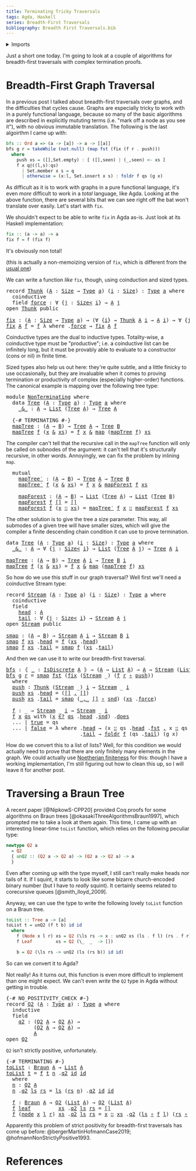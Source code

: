 ```yaml
---
title: Terminating Tricky Traversals
tags: Agda, Haskell
series: Breadth-First Traversals
bibliography: Breadth First Traversals.bib
---
```


<details>
<summary>
Imports
</summary>


<pre class="Agda"><a id="192" class="Symbol">{-#</a> <a id="196" class="Keyword">OPTIONS</a> <a id="204" class="Pragma">--cubical</a> <a id="214" class="Pragma">--sized-types</a> <a id="228" class="Symbol">#-}</a>

<a id="233" class="Keyword">module</a> <a id="240" href="" class="Module">Post</a> <a id="245" class="Keyword">where</a>

<a id="252" class="Keyword">open</a> <a id="257" class="Keyword">import</a> <a id="264" href="../code/terminating-tricky-traversals/Post.Prelude.html" class="Module">../code/terminating-tricky-traversals/Post.Prelude</a>
</pre>
</details>


Just a short one today.
I'm going to look at a couple of algorithms for breadth-first traversals with
complex termination proofs.

# Breadth-First Graph Traversal

In a previous post I talked about breadth-first traversals over graphs, and the
difficulties that cycles cause.
Graphs are especially tricky to work with in a purely functional language,
because so many of the basic algorithms are described in explicitly mututing
terms (i.e. "mark off a node as you see it"), with no obvious immutable
translation.
The following is the last algoirthm I came up with:

```haskell
bfs :: Ord a => (a -> [a]) -> a -> [[a]]
bfs g r = takeWhile (not.null) (map fst (fix (f r . push)))
  where
    push xs = ([],Set.empty) : [ ([],seen) | (_,seen) <- xs ]
    f x q@((l,s):qs)
      | Set.member x s = q
      | otherwise = (x:l, Set.insert x s) : foldr f qs (g x)
```

As difficult as it is to work with graphs in a pure functional language, it's
even *more* difficult to work in a *total* language, like Agda.
Looking at the above function, there are several bits that we can see right off
the bat won't translate over easily.
Let's start with `fix`.

We shouldn't expect to be able to write `fix` in Agda as-is.
Just look at its Haskell implementation:

```haskell
fix :: (a -> a) -> a
fix f = f (fix f)
```

It's obviously non total!

(this is actually a non-memoizing version of `fix`, which is different from the
[usual
one](https://stackoverflow.com/questions/37366222/why-is-this-version-of-fix-more-efficient-in-haskell/37366374))

We can write a function *like* `fix`, though, using coinduction and sized types.

<pre class="Agda"><a id="1890" class="Keyword">record</a> <a id="Thunk"></a><a id="1897" href="#1897" class="Record">Thunk</a> <a id="1903" class="Symbol">(</a><a id="1904" href="#1904" class="Bound">A</a> <a id="1906" class="Symbol">:</a> <a id="1908" href="../code/terminating-tricky-traversals/Agda.Builtin.Size.html#179" class="Postulate">Size</a> <a id="1913" class="Symbol">→</a> <a id="1915" href="../code/terminating-tricky-traversals/Cubical.Core.Primitives.html#957" class="Function">Type</a> <a id="1920" href="../code/terminating-tricky-traversals/Post.Prelude.html#221" class="Generalizable">a</a><a id="1921" class="Symbol">)</a> <a id="1923" class="Symbol">(</a><a id="1924" href="#1924" class="Bound">i</a> <a id="1926" class="Symbol">:</a> <a id="1928" href="../code/terminating-tricky-traversals/Agda.Builtin.Size.html#179" class="Postulate">Size</a><a id="1932" class="Symbol">)</a> <a id="1934" class="Symbol">:</a> <a id="1936" href="../code/terminating-tricky-traversals/Cubical.Core.Primitives.html#957" class="Function">Type</a> <a id="1941" href="#1920" class="Bound">a</a> <a id="1943" class="Keyword">where</a>
  <a id="1951" class="Keyword">coinductive</a>
  <a id="1965" class="Keyword">field</a> <a id="Thunk.force"></a><a id="1971" href="#1971" class="Field">force</a> <a id="1977" class="Symbol">:</a> <a id="1979" class="Symbol">∀</a> <a id="1981" class="Symbol">{</a><a id="1982" href="#1982" class="Bound">j</a> <a id="1984" class="Symbol">:</a> <a id="1986" href="../code/terminating-tricky-traversals/Agda.Builtin.Size.html#211" class="Postulate Operator">Size&lt;</a> <a id="1992" href="#1924" class="Bound">i</a><a id="1993" class="Symbol">}</a> <a id="1995" class="Symbol">→</a> <a id="1997" href="#1904" class="Bound">A</a> <a id="1999" href="#1982" class="Bound">j</a>
<a id="2001" class="Keyword">open</a> <a id="2006" href="#1897" class="Module">Thunk</a> <a id="2012" class="Keyword">public</a>

<a id="fix"></a><a id="2020" href="#2020" class="Function">fix</a> <a id="2024" class="Symbol">:</a> <a id="2026" class="Symbol">(</a><a id="2027" href="#2027" class="Bound">A</a> <a id="2029" class="Symbol">:</a> <a id="2031" href="../code/terminating-tricky-traversals/Agda.Builtin.Size.html#179" class="Postulate">Size</a> <a id="2036" class="Symbol">→</a> <a id="2038" href="../code/terminating-tricky-traversals/Cubical.Core.Primitives.html#957" class="Function">Type</a> <a id="2043" href="../code/terminating-tricky-traversals/Post.Prelude.html#221" class="Generalizable">a</a><a id="2044" class="Symbol">)</a> <a id="2046" class="Symbol">→</a> <a id="2048" class="Symbol">(∀</a> <a id="2051" class="Symbol">{</a><a id="2052" href="#2052" class="Bound">i</a><a id="2053" class="Symbol">}</a> <a id="2055" class="Symbol">→</a> <a id="2057" href="#1897" class="Record">Thunk</a> <a id="2063" href="#2027" class="Bound">A</a> <a id="2065" href="#2052" class="Bound">i</a> <a id="2067" class="Symbol">→</a> <a id="2069" href="#2027" class="Bound">A</a> <a id="2071" href="#2052" class="Bound">i</a><a id="2072" class="Symbol">)</a> <a id="2074" class="Symbol">→</a> <a id="2076" class="Symbol">∀</a> <a id="2078" class="Symbol">{</a><a id="2079" href="#2079" class="Bound">j</a><a id="2080" class="Symbol">}</a> <a id="2082" class="Symbol">→</a> <a id="2084" href="#2027" class="Bound">A</a> <a id="2086" href="#2079" class="Bound">j</a>
<a id="2088" href="#2020" class="Function">fix</a> <a id="2092" href="#2092" class="Bound">A</a> <a id="2094" href="#2094" class="Bound">f</a> <a id="2096" class="Symbol">=</a> <a id="2098" href="#2094" class="Bound">f</a> <a id="2100" class="Symbol">λ</a> <a id="2102" class="Keyword">where</a> <a id="2108" class="Symbol">.</a><a id="2109" href="#1971" class="Field">force</a> <a id="2115" class="Symbol">→</a> <a id="2117" href="#2020" class="Function">fix</a> <a id="2121" href="#2092" class="Bound">A</a> <a id="2123" href="#2094" class="Bound">f</a>
</pre>
Coinductive types are the dual to inductive types.
Totality-wise, a coinductive type must be "productive"; i.e. a coinductive list
can be infinitely long, but it must be provably able to evaluate to a
constructor (cons or nil) in finite time.

Sized types also help us out here: they're quite subtle, and a little finicky to
use occasionally, but they are invaluable when it comes to proving termination
or productivity of complex (especially higher-order) functions.
The canonical example is mapping over the following tree type:

<pre class="Agda"><a id="2670" class="Keyword">module</a> <a id="NonTerminating"></a><a id="2677" href="#2677" class="Module">NonTerminating</a> <a id="2692" class="Keyword">where</a>
  <a id="2700" class="Keyword">data</a> <a id="NonTerminating.Tree"></a><a id="2705" href="#2705" class="Datatype">Tree</a> <a id="2710" class="Symbol">(</a><a id="2711" href="#2711" class="Bound">A</a> <a id="2713" class="Symbol">:</a> <a id="2715" href="../code/terminating-tricky-traversals/Cubical.Core.Primitives.html#957" class="Function">Type</a> <a id="2720" href="../code/terminating-tricky-traversals/Post.Prelude.html#221" class="Generalizable">a</a><a id="2721" class="Symbol">)</a> <a id="2723" class="Symbol">:</a> <a id="2725" href="../code/terminating-tricky-traversals/Cubical.Core.Primitives.html#957" class="Function">Type</a> <a id="2730" href="#2720" class="Bound">a</a> <a id="2732" class="Keyword">where</a>
    <a id="NonTerminating.Tree._&amp;_"></a><a id="2742" href="#2742" class="InductiveConstructor Operator">_&amp;_</a> <a id="2746" class="Symbol">:</a> <a id="2748" href="#2711" class="Bound">A</a> <a id="2750" class="Symbol">→</a> <a id="2752" href="../code/terminating-tricky-traversals/Post.Prelude.html#507" class="Datatype">List</a> <a id="2757" class="Symbol">(</a><a id="2758" href="#2705" class="Datatype">Tree</a> <a id="2763" href="#2711" class="Bound">A</a><a id="2764" class="Symbol">)</a> <a id="2766" class="Symbol">→</a> <a id="2768" href="#2705" class="Datatype">Tree</a> <a id="2773" href="#2711" class="Bound">A</a>

  <a id="2778" class="Symbol">{-#</a> <a id="2782" class="Keyword">TERMINATING</a> <a id="2794" class="Symbol">#-}</a>
  <a id="NonTerminating.mapTree"></a><a id="2800" href="#2800" class="Function">mapTree</a> <a id="2808" class="Symbol">:</a> <a id="2810" class="Symbol">(</a><a id="2811" href="../code/terminating-tricky-traversals/Post.Prelude.html#237" class="Generalizable">A</a> <a id="2813" class="Symbol">→</a> <a id="2815" href="../code/terminating-tricky-traversals/Post.Prelude.html#250" class="Generalizable">B</a><a id="2816" class="Symbol">)</a> <a id="2818" class="Symbol">→</a> <a id="2820" href="#2705" class="Datatype">Tree</a> <a id="2825" href="../code/terminating-tricky-traversals/Post.Prelude.html#237" class="Generalizable">A</a> <a id="2827" class="Symbol">→</a> <a id="2829" href="#2705" class="Datatype">Tree</a> <a id="2834" href="../code/terminating-tricky-traversals/Post.Prelude.html#250" class="Generalizable">B</a>
  <a id="2838" href="#2800" class="Function">mapTree</a> <a id="2846" href="#2846" class="Bound">f</a> <a id="2848" class="Symbol">(</a><a id="2849" href="#2849" class="Bound">x</a> <a id="2851" href="#2742" class="InductiveConstructor Operator">&amp;</a> <a id="2853" href="#2853" class="Bound">xs</a><a id="2855" class="Symbol">)</a> <a id="2857" class="Symbol">=</a> <a id="2859" href="#2846" class="Bound">f</a> <a id="2861" href="#2849" class="Bound">x</a> <a id="2863" href="#2742" class="InductiveConstructor Operator">&amp;</a> <a id="2865" href="../code/terminating-tricky-traversals/Post.Prelude.html#678" class="Function">map</a> <a id="2869" class="Symbol">(</a><a id="2870" href="#2800" class="Function">mapTree</a> <a id="2878" href="#2846" class="Bound">f</a><a id="2879" class="Symbol">)</a> <a id="2881" href="#2853" class="Bound">xs</a>
</pre>
The compiler can't tell that the recursive call in the `mapTree` function will
only be called on subnodes of the argument: it can't tell that it's structurally
recursive, in other words.
Annoyingly, we can fix the problem by inlining `map`.

<pre class="Agda">  <a id="3141" class="Keyword">mutual</a>
    <a id="NonTerminating.mapTree′"></a><a id="3152" href="#3152" class="Function">mapTree′</a> <a id="3161" class="Symbol">:</a> <a id="3163" class="Symbol">(</a><a id="3164" href="../code/terminating-tricky-traversals/Post.Prelude.html#237" class="Generalizable">A</a> <a id="3166" class="Symbol">→</a> <a id="3168" href="../code/terminating-tricky-traversals/Post.Prelude.html#250" class="Generalizable">B</a><a id="3169" class="Symbol">)</a> <a id="3171" class="Symbol">→</a> <a id="3173" href="#2705" class="Datatype">Tree</a> <a id="3178" href="../code/terminating-tricky-traversals/Post.Prelude.html#237" class="Generalizable">A</a> <a id="3180" class="Symbol">→</a> <a id="3182" href="#2705" class="Datatype">Tree</a> <a id="3187" href="../code/terminating-tricky-traversals/Post.Prelude.html#250" class="Generalizable">B</a>
    <a id="3193" href="#3152" class="Function">mapTree′</a> <a id="3202" href="#3202" class="Bound">f</a> <a id="3204" class="Symbol">(</a><a id="3205" href="#3205" class="Bound">x</a> <a id="3207" href="#2742" class="InductiveConstructor Operator">&amp;</a> <a id="3209" href="#3209" class="Bound">xs</a><a id="3211" class="Symbol">)</a> <a id="3213" class="Symbol">=</a> <a id="3215" href="#3202" class="Bound">f</a> <a id="3217" href="#3205" class="Bound">x</a> <a id="3219" href="#2742" class="InductiveConstructor Operator">&amp;</a> <a id="3221" href="#3241" class="Function">mapForest</a> <a id="3231" href="#3202" class="Bound">f</a> <a id="3233" href="#3209" class="Bound">xs</a>

    <a id="NonTerminating.mapForest"></a><a id="3241" href="#3241" class="Function">mapForest</a> <a id="3251" class="Symbol">:</a> <a id="3253" class="Symbol">(</a><a id="3254" href="../code/terminating-tricky-traversals/Post.Prelude.html#237" class="Generalizable">A</a> <a id="3256" class="Symbol">→</a> <a id="3258" href="../code/terminating-tricky-traversals/Post.Prelude.html#250" class="Generalizable">B</a><a id="3259" class="Symbol">)</a> <a id="3261" class="Symbol">→</a> <a id="3263" href="../code/terminating-tricky-traversals/Post.Prelude.html#507" class="Datatype">List</a> <a id="3268" class="Symbol">(</a><a id="3269" href="#2705" class="Datatype">Tree</a> <a id="3274" href="../code/terminating-tricky-traversals/Post.Prelude.html#237" class="Generalizable">A</a><a id="3275" class="Symbol">)</a> <a id="3277" class="Symbol">→</a> <a id="3279" href="../code/terminating-tricky-traversals/Post.Prelude.html#507" class="Datatype">List</a> <a id="3284" class="Symbol">(</a><a id="3285" href="#2705" class="Datatype">Tree</a> <a id="3290" href="../code/terminating-tricky-traversals/Post.Prelude.html#250" class="Generalizable">B</a><a id="3291" class="Symbol">)</a>
    <a id="3297" href="#3241" class="Function">mapForest</a> <a id="3307" href="#3307" class="Bound">f</a> <a id="3309" href="../code/terminating-tricky-traversals/Post.Prelude.html#542" class="InductiveConstructor">[]</a> <a id="3312" class="Symbol">=</a> <a id="3314" href="../code/terminating-tricky-traversals/Post.Prelude.html#542" class="InductiveConstructor">[]</a>
    <a id="3321" href="#3241" class="Function">mapForest</a> <a id="3331" href="#3331" class="Bound">f</a> <a id="3333" class="Symbol">(</a><a id="3334" href="#3334" class="Bound">x</a> <a id="3336" href="../code/terminating-tricky-traversals/Post.Prelude.html#556" class="InductiveConstructor Operator">∷</a> <a id="3338" href="#3338" class="Bound">xs</a><a id="3340" class="Symbol">)</a> <a id="3342" class="Symbol">=</a> <a id="3344" href="#3152" class="Function">mapTree′</a> <a id="3353" href="#3331" class="Bound">f</a> <a id="3355" href="#3334" class="Bound">x</a> <a id="3357" href="../code/terminating-tricky-traversals/Post.Prelude.html#556" class="InductiveConstructor Operator">∷</a> <a id="3359" href="#3241" class="Function">mapForest</a> <a id="3369" href="#3331" class="Bound">f</a> <a id="3371" href="#3338" class="Bound">xs</a>
</pre>
The other solution is to give the tree a size parameter.
This way, all submodes of a given tree will have smaller sizes, which will give
the compiler a finite descending chain condition it can use to prove termination.

<pre class="Agda"><a id="3606" class="Keyword">data</a> <a id="Tree"></a><a id="3611" href="#3611" class="Datatype">Tree</a> <a id="3616" class="Symbol">(</a><a id="3617" href="#3617" class="Bound">A</a> <a id="3619" class="Symbol">:</a> <a id="3621" href="../code/terminating-tricky-traversals/Cubical.Core.Primitives.html#957" class="Function">Type</a> <a id="3626" href="../code/terminating-tricky-traversals/Post.Prelude.html#221" class="Generalizable">a</a><a id="3627" class="Symbol">)</a> <a id="3629" class="Symbol">(</a><a id="3630" href="#3630" class="Bound">i</a> <a id="3632" class="Symbol">:</a> <a id="3634" href="../code/terminating-tricky-traversals/Agda.Builtin.Size.html#179" class="Postulate">Size</a><a id="3638" class="Symbol">)</a> <a id="3640" class="Symbol">:</a> <a id="3642" href="../code/terminating-tricky-traversals/Cubical.Core.Primitives.html#957" class="Function">Type</a> <a id="3647" href="#3626" class="Bound">a</a> <a id="3649" class="Keyword">where</a>
  <a id="Tree._&amp;_"></a><a id="3657" href="#3657" class="InductiveConstructor Operator">_&amp;_</a> <a id="3661" class="Symbol">:</a> <a id="3663" href="#3617" class="Bound">A</a> <a id="3665" class="Symbol">→</a> <a id="3667" class="Symbol">∀</a> <a id="3669" class="Symbol">{</a><a id="3670" href="#3670" class="Bound">j</a> <a id="3672" class="Symbol">:</a> <a id="3674" href="../code/terminating-tricky-traversals/Agda.Builtin.Size.html#211" class="Postulate Operator">Size&lt;</a> <a id="3680" href="#3630" class="Bound">i</a><a id="3681" class="Symbol">}</a> <a id="3683" class="Symbol">→</a> <a id="3685" href="../code/terminating-tricky-traversals/Post.Prelude.html#507" class="Datatype">List</a> <a id="3690" class="Symbol">(</a><a id="3691" href="#3611" class="Datatype">Tree</a> <a id="3696" href="#3617" class="Bound">A</a> <a id="3698" href="#3670" class="Bound">j</a><a id="3699" class="Symbol">)</a> <a id="3701" class="Symbol">→</a> <a id="3703" href="#3611" class="Datatype">Tree</a> <a id="3708" href="#3617" class="Bound">A</a> <a id="3710" href="#3630" class="Bound">i</a>

<a id="mapTree"></a><a id="3713" href="#3713" class="Function">mapTree</a> <a id="3721" class="Symbol">:</a> <a id="3723" class="Symbol">(</a><a id="3724" href="../code/terminating-tricky-traversals/Post.Prelude.html#237" class="Generalizable">A</a> <a id="3726" class="Symbol">→</a> <a id="3728" href="../code/terminating-tricky-traversals/Post.Prelude.html#250" class="Generalizable">B</a><a id="3729" class="Symbol">)</a> <a id="3731" class="Symbol">→</a> <a id="3733" href="#3611" class="Datatype">Tree</a> <a id="3738" href="../code/terminating-tricky-traversals/Post.Prelude.html#237" class="Generalizable">A</a> <a id="3740" href="../code/terminating-tricky-traversals/Post.Prelude.html#276" class="Generalizable">i</a> <a id="3742" class="Symbol">→</a> <a id="3744" href="#3611" class="Datatype">Tree</a> <a id="3749" href="../code/terminating-tricky-traversals/Post.Prelude.html#250" class="Generalizable">B</a> <a id="3751" href="../code/terminating-tricky-traversals/Post.Prelude.html#276" class="Generalizable">i</a>
<a id="3753" href="#3713" class="Function">mapTree</a> <a id="3761" href="#3761" class="Bound">f</a> <a id="3763" class="Symbol">(</a><a id="3764" href="#3764" class="Bound">x</a> <a id="3766" href="#3657" class="InductiveConstructor Operator">&amp;</a> <a id="3768" href="#3768" class="Bound">xs</a><a id="3770" class="Symbol">)</a> <a id="3772" class="Symbol">=</a> <a id="3774" href="#3761" class="Bound">f</a> <a id="3776" href="#3764" class="Bound">x</a> <a id="3778" href="#3657" class="InductiveConstructor Operator">&amp;</a> <a id="3780" href="../code/terminating-tricky-traversals/Post.Prelude.html#678" class="Function">map</a> <a id="3784" class="Symbol">(</a><a id="3785" href="#3713" class="Function">mapTree</a> <a id="3793" href="#3761" class="Bound">f</a><a id="3794" class="Symbol">)</a> <a id="3796" href="#3768" class="Bound">xs</a>
</pre>
So how do we use this stuff in our graph traversal?
Well first we'll need a coinductive Stream type:

<pre class="Agda"><a id="3914" class="Keyword">record</a> <a id="Stream"></a><a id="3921" href="#3921" class="Record">Stream</a> <a id="3928" class="Symbol">(</a><a id="3929" href="#3929" class="Bound">A</a> <a id="3931" class="Symbol">:</a> <a id="3933" href="../code/terminating-tricky-traversals/Cubical.Core.Primitives.html#957" class="Function">Type</a> <a id="3938" href="../code/terminating-tricky-traversals/Post.Prelude.html#221" class="Generalizable">a</a><a id="3939" class="Symbol">)</a> <a id="3941" class="Symbol">(</a><a id="3942" href="#3942" class="Bound">i</a> <a id="3944" class="Symbol">:</a> <a id="3946" href="../code/terminating-tricky-traversals/Agda.Builtin.Size.html#179" class="Postulate">Size</a><a id="3950" class="Symbol">)</a> <a id="3952" class="Symbol">:</a> <a id="3954" href="../code/terminating-tricky-traversals/Cubical.Core.Primitives.html#957" class="Function">Type</a> <a id="3959" href="#3938" class="Bound">a</a> <a id="3961" class="Keyword">where</a>
  <a id="3969" class="Keyword">coinductive</a>
  <a id="3983" class="Keyword">field</a>
    <a id="Stream.head"></a><a id="3993" href="#3993" class="Field">head</a> <a id="3998" class="Symbol">:</a> <a id="4000" href="#3929" class="Bound">A</a>
    <a id="Stream.tail"></a><a id="4006" href="#4006" class="Field">tail</a> <a id="4011" class="Symbol">:</a> <a id="4013" class="Symbol">∀</a> <a id="4015" class="Symbol">{</a><a id="4016" href="#4016" class="Bound">j</a> <a id="4018" class="Symbol">:</a> <a id="4020" href="../code/terminating-tricky-traversals/Agda.Builtin.Size.html#211" class="Postulate Operator">Size&lt;</a> <a id="4026" href="#3942" class="Bound">i</a><a id="4027" class="Symbol">}</a> <a id="4029" class="Symbol">→</a> <a id="4031" href="#3921" class="Record">Stream</a> <a id="4038" href="#3929" class="Bound">A</a> <a id="4040" href="#4016" class="Bound">j</a>
<a id="4042" class="Keyword">open</a> <a id="4047" href="#3921" class="Module">Stream</a> <a id="4054" class="Keyword">public</a>

<a id="smap"></a><a id="4062" href="#4062" class="Function">smap</a> <a id="4067" class="Symbol">:</a> <a id="4069" class="Symbol">(</a><a id="4070" href="../code/terminating-tricky-traversals/Post.Prelude.html#237" class="Generalizable">A</a> <a id="4072" class="Symbol">→</a> <a id="4074" href="../code/terminating-tricky-traversals/Post.Prelude.html#250" class="Generalizable">B</a><a id="4075" class="Symbol">)</a> <a id="4077" class="Symbol">→</a> <a id="4079" href="#3921" class="Record">Stream</a> <a id="4086" href="../code/terminating-tricky-traversals/Post.Prelude.html#237" class="Generalizable">A</a> <a id="4088" href="../code/terminating-tricky-traversals/Post.Prelude.html#276" class="Generalizable">i</a> <a id="4090" class="Symbol">→</a> <a id="4092" href="#3921" class="Record">Stream</a> <a id="4099" href="../code/terminating-tricky-traversals/Post.Prelude.html#250" class="Generalizable">B</a> <a id="4101" href="../code/terminating-tricky-traversals/Post.Prelude.html#276" class="Generalizable">i</a>
<a id="4103" href="#4062" class="Function">smap</a> <a id="4108" href="#4108" class="Bound">f</a> <a id="4110" href="#4110" class="Bound">xs</a> <a id="4113" class="Symbol">.</a><a id="4114" href="#3993" class="Field">head</a> <a id="4119" class="Symbol">=</a> <a id="4121" href="#4108" class="Bound">f</a> <a id="4123" class="Symbol">(</a><a id="4124" href="#4110" class="Bound">xs</a> <a id="4127" class="Symbol">.</a><a id="4128" href="#3993" class="Field">head</a><a id="4132" class="Symbol">)</a>
<a id="4134" href="#4062" class="Function">smap</a> <a id="4139" href="#4139" class="Bound">f</a> <a id="4141" href="#4141" class="Bound">xs</a> <a id="4144" class="Symbol">.</a><a id="4145" href="#4006" class="Field">tail</a> <a id="4150" class="Symbol">=</a> <a id="4152" href="#4062" class="Function">smap</a> <a id="4157" href="#4139" class="Bound">f</a> <a id="4159" class="Symbol">(</a><a id="4160" href="#4141" class="Bound">xs</a> <a id="4163" class="Symbol">.</a><a id="4164" href="#4006" class="Field">tail</a><a id="4168" class="Symbol">)</a>
</pre>
And then we can use it to write our breadth-first traversal.

<pre class="Agda"><a id="bfs"></a><a id="4245" href="#4245" class="Function">bfs</a> <a id="4249" class="Symbol">:</a> <a id="4251" class="Symbol">⦃</a> <a id="4253" href="#4253" class="Bound">_</a> <a id="4255" class="Symbol">:</a> <a id="4257" href="../code/terminating-tricky-traversals/Post.Prelude.html#2916" class="Record">IsDiscrete</a> <a id="4268" href="../code/terminating-tricky-traversals/Post.Prelude.html#237" class="Generalizable">A</a> <a id="4270" class="Symbol">⦄</a> <a id="4272" class="Symbol">→</a> <a id="4274" class="Symbol">(</a><a id="4275" href="../code/terminating-tricky-traversals/Post.Prelude.html#237" class="Generalizable">A</a> <a id="4277" class="Symbol">→</a> <a id="4279" href="../code/terminating-tricky-traversals/Post.Prelude.html#507" class="Datatype">List</a> <a id="4284" href="../code/terminating-tricky-traversals/Post.Prelude.html#237" class="Generalizable">A</a><a id="4285" class="Symbol">)</a> <a id="4287" class="Symbol">→</a> <a id="4289" href="../code/terminating-tricky-traversals/Post.Prelude.html#237" class="Generalizable">A</a> <a id="4291" class="Symbol">→</a> <a id="4293" href="#3921" class="Record">Stream</a> <a id="4300" class="Symbol">(</a><a id="4301" href="../code/terminating-tricky-traversals/Post.Prelude.html#507" class="Datatype">List</a> <a id="4306" href="../code/terminating-tricky-traversals/Post.Prelude.html#237" class="Generalizable">A</a><a id="4307" class="Symbol">)</a> <a id="4309" href="../code/terminating-tricky-traversals/Post.Prelude.html#276" class="Generalizable">i</a>
<a id="4311" href="#4245" class="Function">bfs</a> <a id="4315" href="#4315" class="Bound">g</a> <a id="4317" href="#4317" class="Bound">r</a> <a id="4319" class="Symbol">=</a> <a id="4321" href="#4062" class="Function">smap</a> <a id="4326" href="../code/terminating-tricky-traversals/Agda.Builtin.Sigma.html#225" class="Field">fst</a> <a id="4330" class="Symbol">(</a><a id="4331" href="#2020" class="Function">fix</a> <a id="4335" class="Symbol">(</a><a id="4336" href="#3921" class="Record">Stream</a> <a id="4343" class="Symbol">_)</a> <a id="4346" class="Symbol">(</a><a id="4347" href="#4490" class="Function">f</a> <a id="4349" href="#4317" class="Bound">r</a> <a id="4351" href="../code/terminating-tricky-traversals/Post.Prelude.html#434" class="Function Operator">∘</a> <a id="4353" href="#4370" class="Function">push</a><a id="4357" class="Symbol">))</a>
  <a id="4362" class="Keyword">where</a>
  <a id="4370" href="#4370" class="Function">push</a> <a id="4375" class="Symbol">:</a> <a id="4377" href="#1897" class="Record">Thunk</a> <a id="4383" class="Symbol">(</a><a id="4384" href="#3921" class="Record">Stream</a> <a id="4391" class="Symbol">_)</a> <a id="4394" href="../code/terminating-tricky-traversals/Post.Prelude.html#276" class="Generalizable">i</a> <a id="4396" class="Symbol">→</a> <a id="4398" href="#3921" class="Record">Stream</a> <a id="4405" class="Symbol">_</a> <a id="4407" href="../code/terminating-tricky-traversals/Post.Prelude.html#276" class="Generalizable">i</a>
  <a id="4411" href="#4370" class="Function">push</a> <a id="4416" href="#4416" class="Bound">xs</a> <a id="4419" class="Symbol">.</a><a id="4420" href="#3993" class="Field">head</a> <a id="4425" class="Symbol">=</a> <a id="4427" class="Symbol">(</a><a id="4428" href="../code/terminating-tricky-traversals/Post.Prelude.html#542" class="InductiveConstructor">[]</a> <a id="4431" href="../code/terminating-tricky-traversals/Agda.Builtin.Sigma.html#209" class="InductiveConstructor Operator">,</a> <a id="4433" href="../code/terminating-tricky-traversals/Post.Prelude.html#542" class="InductiveConstructor">[]</a><a id="4435" class="Symbol">)</a>
  <a id="4439" href="#4370" class="Function">push</a> <a id="4444" href="#4444" class="Bound">xs</a> <a id="4447" class="Symbol">.</a><a id="4448" href="#4006" class="Field">tail</a> <a id="4453" class="Symbol">=</a> <a id="4455" href="#4062" class="Function">smap</a> <a id="4460" class="Symbol">(</a><a id="4461" href="../code/terminating-tricky-traversals/Agda.Builtin.Sigma.html#209" class="InductiveConstructor Operator">_,_</a> <a id="4465" href="../code/terminating-tricky-traversals/Post.Prelude.html#542" class="InductiveConstructor">[]</a> <a id="4468" href="../code/terminating-tricky-traversals/Post.Prelude.html#434" class="Function Operator">∘</a> <a id="4470" href="../code/terminating-tricky-traversals/Agda.Builtin.Sigma.html#237" class="Field">snd</a><a id="4473" class="Symbol">)</a> <a id="4475" class="Symbol">(</a><a id="4476" href="#4444" class="Bound">xs</a> <a id="4479" class="Symbol">.</a><a id="4480" href="#1971" class="Field">force</a><a id="4485" class="Symbol">)</a>

  <a id="4490" href="#4490" class="Function">f</a> <a id="4492" class="Symbol">:</a> <a id="4494" class="Symbol">_</a> <a id="4496" class="Symbol">→</a> <a id="4498" href="#3921" class="Record">Stream</a> <a id="4505" class="Symbol">_</a> <a id="4507" href="../code/terminating-tricky-traversals/Post.Prelude.html#276" class="Generalizable">i</a> <a id="4509" class="Symbol">→</a> <a id="4511" href="#3921" class="Record">Stream</a> <a id="4518" class="Symbol">_</a> <a id="4520" href="../code/terminating-tricky-traversals/Post.Prelude.html#276" class="Generalizable">i</a>
  <a id="4524" href="#4490" class="Function">f</a> <a id="4526" href="#4526" class="Bound">x</a> <a id="4528" href="#4528" class="Bound">qs</a> <a id="4531" class="Keyword">with</a> <a id="4536" class="Symbol">(</a><a id="4537" href="#4526" class="Bound">x</a> <a id="4539" href="../code/terminating-tricky-traversals/Post.Prelude.html#3012" class="Function Operator">∈?</a> <a id="4542" href="#4528" class="Bound">qs</a> <a id="4545" class="Symbol">.</a><a id="4546" href="#3993" class="Field">head</a> <a id="4551" class="Symbol">.</a><a id="4552" href="../code/terminating-tricky-traversals/Agda.Builtin.Sigma.html#237" class="Field">snd</a><a id="4555" class="Symbol">)</a> <a id="4557" class="Symbol">.</a><a id="4558" href="../code/terminating-tricky-traversals/Post.Prelude.html#1059" class="Field">does</a>
  <a id="4565" class="Symbol">...</a> <a id="4569" class="Symbol">|</a> <a id="4571" href="../code/terminating-tricky-traversals/Agda.Builtin.Bool.html#160" class="InductiveConstructor">true</a> <a id="4576" class="Symbol">=</a> <a id="4578" class="Bound">qs</a>
  <a id="4583" class="Symbol">...</a> <a id="4587" class="Symbol">|</a> <a id="4589" href="../code/terminating-tricky-traversals/Agda.Builtin.Bool.html#154" class="InductiveConstructor">false</a> <a id="4595" class="Symbol">=</a> <a id="4597" class="Symbol">λ</a> <a id="4599" class="Keyword">where</a> <a id="4605" class="Symbol">.</a><a id="4606" href="#3993" class="Field">head</a> <a id="4611" class="Symbol">→</a> <a id="4613" class="Symbol">(</a><a id="4614" class="Bound">x</a> <a id="4616" href="../code/terminating-tricky-traversals/Post.Prelude.html#556" class="InductiveConstructor Operator">∷</a> <a id="4618" class="Bound">qs</a> <a id="4621" class="Symbol">.</a><a id="4622" href="#3993" class="Field">head</a> <a id="4627" class="Symbol">.</a><a id="4628" href="../code/terminating-tricky-traversals/Agda.Builtin.Sigma.html#225" class="Field">fst</a> <a id="4632" href="../code/terminating-tricky-traversals/Agda.Builtin.Sigma.html#209" class="InductiveConstructor Operator">,</a> <a id="4634" class="Bound">x</a> <a id="4636" href="../code/terminating-tricky-traversals/Post.Prelude.html#556" class="InductiveConstructor Operator">∷</a> <a id="4638" class="Bound">qs</a> <a id="4641" class="Symbol">.</a><a id="4642" href="#3993" class="Field">head</a> <a id="4647" class="Symbol">.</a><a id="4648" href="../code/terminating-tricky-traversals/Agda.Builtin.Sigma.html#237" class="Field">snd</a><a id="4651" class="Symbol">)</a>
                        <a id="4677" class="Symbol">.</a><a id="4678" href="#4006" class="Field">tail</a> <a id="4683" class="Symbol">→</a> <a id="4685" href="../code/terminating-tricky-traversals/Post.Prelude.html#583" class="Function">foldr</a> <a id="4691" href="#4490" class="Function">f</a> <a id="4693" class="Symbol">(</a><a id="4694" class="Bound">qs</a> <a id="4697" class="Symbol">.</a><a id="4698" href="#4006" class="Field">tail</a><a id="4702" class="Symbol">)</a> <a id="4704" class="Symbol">(</a><a id="4705" href="#4315" class="Bound">g</a> <a id="4707" class="Bound">x</a><a id="4708" class="Symbol">)</a>
</pre>
How do we convert this to a list of lists?
Well, for this condition we would actually need to prove that there are only
finitely many elements in the graph.
We could actually use [Noetherian finiteness](https://arxiv.org/abs/1604.01186)
for this: though I have a working implementation, I'm still figuring out how to
clean this up, so I will leave it for another post.

# Traversing a Braun Tree


A recent paper [@NipkowS-CPP20] provided Coq proofs for some algorithms on Braun
trees [@okasakiThreeAlgorithmsBraun1997], which prompted me to take a look at
them again. 
This time, I came up with an interesting linear-time `toList` function, which
relies on the following peculiar type:

```haskell
newtype Q2 a
  = Q2
  { unQ2 :: (Q2 a -> Q2 a) -> (Q2 a -> Q2 a) -> a
  }
```

Even after coming up with the type myself, I still can't really make heads nor
tails of it.
If I squint, it starts to look like some bizarre church-encoded binary number
(but I have to *really* squint).
It certainly seems related to corecursive queues [@smith_lloyd_2009].

Anyway, we can use the type to write the following lovely `toList` function on a
Braun tree.

```haskell
toList :: Tree a -> [a]
toList t = unQ2 (f t b) id id
  where
    f (Node x l r) xs = Q2 (\ls rs -> x : unQ2 xs (ls . f l) (rs . f r))
    f Leaf         xs = Q2 (\_  _  -> [])

    b = Q2 (\ls rs -> unQ2 (ls (rs b)) id id)
```

So can we convert it to Agda?

Not really!
As it turns out, this function is even more difficult to implement than one
might expect.
We can't even *write* the `Q2` type in Agda without getting in trouble.

<pre class="Agda"><a id="6242" class="Symbol">{-#</a> <a id="6246" class="Keyword">NO_POSITIVITY_CHECK</a> <a id="6266" class="Symbol">#-}</a>
<a id="6270" class="Keyword">record</a> <a id="Q2"></a><a id="6277" href="#6277" class="Record">Q2</a> <a id="6280" class="Symbol">(</a><a id="6281" href="#6281" class="Bound">A</a> <a id="6283" class="Symbol">:</a> <a id="6285" href="../code/terminating-tricky-traversals/Cubical.Core.Primitives.html#957" class="Function">Type</a> <a id="6290" href="../code/terminating-tricky-traversals/Post.Prelude.html#221" class="Generalizable">a</a><a id="6291" class="Symbol">)</a> <a id="6293" class="Symbol">:</a> <a id="6295" href="../code/terminating-tricky-traversals/Cubical.Core.Primitives.html#957" class="Function">Type</a> <a id="6300" href="#6290" class="Bound">a</a> <a id="6302" class="Keyword">where</a>
  <a id="6310" class="Keyword">inductive</a>
  <a id="6322" class="Keyword">field</a>
    <a id="Q2.q2"></a><a id="6332" href="#6332" class="Field">q2</a> <a id="6335" class="Symbol">:</a> <a id="6337" class="Symbol">(</a><a id="6338" href="#6277" class="Record">Q2</a> <a id="6341" href="#6281" class="Bound">A</a> <a id="6343" class="Symbol">→</a> <a id="6345" href="#6277" class="Record">Q2</a> <a id="6348" href="#6281" class="Bound">A</a><a id="6349" class="Symbol">)</a> <a id="6351" class="Symbol">→</a>
         <a id="6362" class="Symbol">(</a><a id="6363" href="#6277" class="Record">Q2</a> <a id="6366" href="#6281" class="Bound">A</a> <a id="6368" class="Symbol">→</a> <a id="6370" href="#6277" class="Record">Q2</a> <a id="6373" href="#6281" class="Bound">A</a><a id="6374" class="Symbol">)</a> <a id="6376" class="Symbol">→</a>
         <a id="6387" href="#6281" class="Bound">A</a>
<a id="6389" class="Keyword">open</a> <a id="6394" href="#6277" class="Module">Q2</a>
</pre>
`Q2` isn't strictly positive, unfortunately.

<pre class="Agda"><a id="6456" class="Symbol">{-#</a> <a id="6460" class="Keyword">TERMINATING</a> <a id="6472" class="Symbol">#-}</a>
<a id="toList"></a><a id="6476" href="#6476" class="Function">toList</a> <a id="6483" class="Symbol">:</a> <a id="6485" href="../code/terminating-tricky-traversals/Post.Prelude.html#4077" class="Datatype">Braun</a> <a id="6491" href="../code/terminating-tricky-traversals/Post.Prelude.html#237" class="Generalizable">A</a> <a id="6493" class="Symbol">→</a> <a id="6495" href="../code/terminating-tricky-traversals/Post.Prelude.html#507" class="Datatype">List</a> <a id="6500" href="../code/terminating-tricky-traversals/Post.Prelude.html#237" class="Generalizable">A</a>
<a id="6502" href="#6476" class="Function">toList</a> <a id="6509" href="#6509" class="Bound">t</a> <a id="6511" class="Symbol">=</a> <a id="6513" href="#6587" class="Function">f</a> <a id="6515" href="#6509" class="Bound">t</a> <a id="6517" href="#6539" class="Function">n</a> <a id="6519" class="Symbol">.</a><a id="6520" href="#6332" class="Field">q2</a> <a id="6523" href="../code/terminating-tricky-traversals/Post.Prelude.html#3105" class="Function">id</a> <a id="6526" href="../code/terminating-tricky-traversals/Post.Prelude.html#3105" class="Function">id</a>
  <a id="6531" class="Keyword">where</a>
  <a id="6539" href="#6539" class="Function">n</a> <a id="6541" class="Symbol">:</a> <a id="6543" href="#6277" class="Record">Q2</a> <a id="6546" href="../code/terminating-tricky-traversals/Post.Prelude.html#237" class="Generalizable">A</a>
  <a id="6550" href="#6539" class="Function">n</a> <a id="6552" class="Symbol">.</a><a id="6553" href="#6332" class="Field">q2</a> <a id="6556" href="#6556" class="Bound">ls</a> <a id="6559" href="#6559" class="Bound">rs</a> <a id="6562" class="Symbol">=</a> <a id="6564" href="#6556" class="Bound">ls</a> <a id="6567" class="Symbol">(</a><a id="6568" href="#6559" class="Bound">rs</a> <a id="6571" href="#6539" class="Function">n</a><a id="6572" class="Symbol">)</a> <a id="6574" class="Symbol">.</a><a id="6575" href="#6332" class="Field">q2</a> <a id="6578" href="../code/terminating-tricky-traversals/Post.Prelude.html#3105" class="Function">id</a> <a id="6581" href="../code/terminating-tricky-traversals/Post.Prelude.html#3105" class="Function">id</a>

  <a id="6587" href="#6587" class="Function">f</a> <a id="6589" class="Symbol">:</a> <a id="6591" href="../code/terminating-tricky-traversals/Post.Prelude.html#4077" class="Datatype">Braun</a> <a id="6597" href="../code/terminating-tricky-traversals/Post.Prelude.html#237" class="Generalizable">A</a> <a id="6599" class="Symbol">→</a> <a id="6601" href="#6277" class="Record">Q2</a> <a id="6604" class="Symbol">(</a><a id="6605" href="../code/terminating-tricky-traversals/Post.Prelude.html#507" class="Datatype">List</a> <a id="6610" href="../code/terminating-tricky-traversals/Post.Prelude.html#237" class="Generalizable">A</a><a id="6611" class="Symbol">)</a> <a id="6613" class="Symbol">→</a> <a id="6615" href="#6277" class="Record">Q2</a> <a id="6618" class="Symbol">(</a><a id="6619" href="../code/terminating-tricky-traversals/Post.Prelude.html#507" class="Datatype">List</a> <a id="6624" href="../code/terminating-tricky-traversals/Post.Prelude.html#237" class="Generalizable">A</a><a id="6625" class="Symbol">)</a>
  <a id="6629" href="#6587" class="Function">f</a> <a id="6631" href="../code/terminating-tricky-traversals/Post.Prelude.html#4113" class="InductiveConstructor">leaf</a>         <a id="6644" href="#6644" class="Bound">xs</a> <a id="6647" class="Symbol">.</a><a id="6648" href="#6332" class="Field">q2</a> <a id="6651" href="#6651" class="Bound">ls</a> <a id="6654" href="#6654" class="Bound">rs</a> <a id="6657" class="Symbol">=</a> <a id="6659" href="../code/terminating-tricky-traversals/Post.Prelude.html#542" class="InductiveConstructor">[]</a>
  <a id="6664" href="#6587" class="Function">f</a> <a id="6666" class="Symbol">(</a><a id="6667" href="../code/terminating-tricky-traversals/Post.Prelude.html#4130" class="InductiveConstructor">node</a> <a id="6672" href="#6672" class="Bound">x</a> <a id="6674" href="#6674" class="Bound">l</a> <a id="6676" href="#6676" class="Bound">r</a><a id="6677" class="Symbol">)</a> <a id="6679" href="#6679" class="Bound">xs</a> <a id="6682" class="Symbol">.</a><a id="6683" href="#6332" class="Field">q2</a> <a id="6686" href="#6686" class="Bound">ls</a> <a id="6689" href="#6689" class="Bound">rs</a> <a id="6692" class="Symbol">=</a> <a id="6694" href="#6672" class="Bound">x</a> <a id="6696" href="../code/terminating-tricky-traversals/Post.Prelude.html#556" class="InductiveConstructor Operator">∷</a> <a id="6698" href="#6679" class="Bound">xs</a> <a id="6701" class="Symbol">.</a><a id="6702" href="#6332" class="Field">q2</a> <a id="6705" class="Symbol">(</a><a id="6706" href="#6686" class="Bound">ls</a> <a id="6709" href="../code/terminating-tricky-traversals/Post.Prelude.html#434" class="Function Operator">∘</a> <a id="6711" href="#6587" class="Function">f</a> <a id="6713" href="#6674" class="Bound">l</a><a id="6714" class="Symbol">)</a> <a id="6716" class="Symbol">(</a><a id="6717" href="#6689" class="Bound">rs</a> <a id="6720" href="../code/terminating-tricky-traversals/Post.Prelude.html#434" class="Function Operator">∘</a> <a id="6722" href="#6587" class="Function">f</a> <a id="6724" href="#6676" class="Bound">r</a><a id="6725" class="Symbol">)</a>
</pre>

Apparently this problem of strict positivity for breadth-first traversals has
come up before: @bergerMartinHofmannCase2019; @hofmannNonStrictlyPositive1993.

# References
